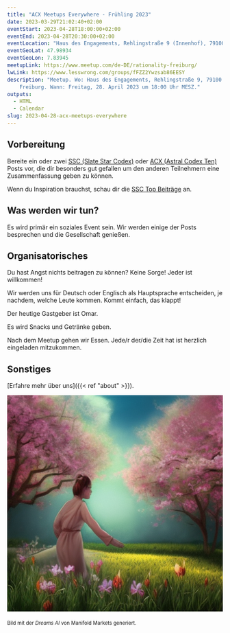 ```yaml
---
title: "ACX Meetups Everywhere - Frühling 2023"
date: 2023-03-29T21:02:40+02:00
eventStart: 2023-04-28T18:00:00+02:00
eventEnd: 2023-04-28T20:30:00+02:00
eventLocation: "Haus des Engagements, Rehlingstraße 9 (Innenhof), 79100 Freiburg"
eventGeoLat: 47.98934
eventGeoLon: 7.83945
meetupLink: https://www.meetup.com/de-DE/rationality-freiburg/
lwLink: https://www.lesswrong.com/groups/fFZZ2Ywzsab86EESY
description: "Meetup. Wo: Haus des Engagements, Rehlingstraße 9, 79100
    Freiburg. Wann: Freitag, 28. April 2023 um 18:00 Uhr MESZ."
outputs:
  - HTML
  - Calendar
slug: 2023-04-28-acx-meetups-everywhere
---
```


## Vorbereitung

Bereite ein oder zwei [SSC (Slate Star Codex)](https://slatestarcodex.com/)
oder [ACX (Astral Codex Ten)](https://astralcodexten.substack.com/) Posts vor,
die dir besonders gut gefallen um den anderen Teilnehmern eine Zusammenfassung
geben zu können.

Wenn du Inspiration brauchst, schau dir die [SSC Top
Beiträge](https://slatestarcodex.com/top-posts/) an.


## Was werden wir tun?

Es wird primär ein soziales Event sein. Wir werden einige der Posts besprechen
und die Gesellschaft genießen.


## Organisatorisches

Du hast Angst nichts beitragen zu können? Keine Sorge! Jeder ist willkommen!

Wir werden uns für Deutsch oder Englisch als Hauptsprache entscheiden, je
nachdem, welche Leute kommen. Kommt einfach, das klappt!

Der heutige Gastgeber ist Omar.

Es wird Snacks und Getränke geben.

Nach dem Meetup gehen wir Essen. Jede/r der/die Zeit hat ist herzlich
eingeladen mitzukommen.


## Sonstiges

[Erfahre mehr über uns]({{< ref "about" >}}).

![Rationalist im Frühling](cover.png "Rationalist im Frühling")

<small>Bild mit der _Dreams AI_ von Manifold Markets generiert.</small>
